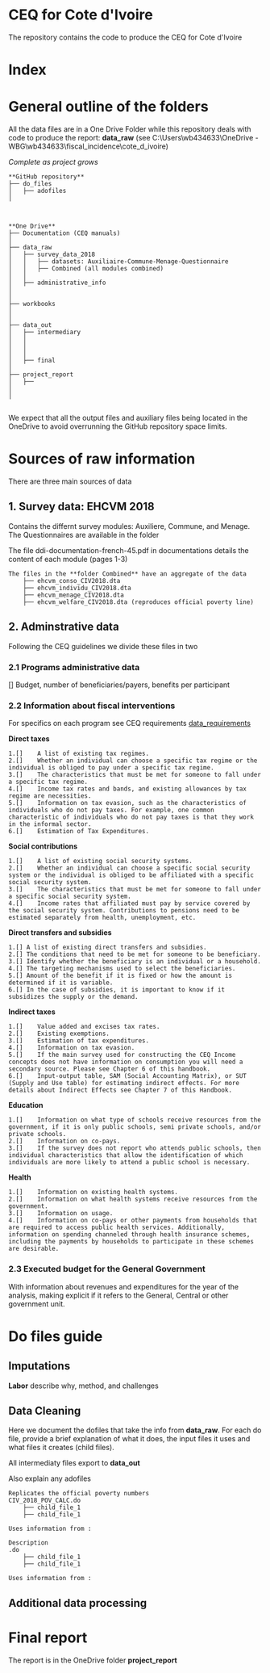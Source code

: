 # CEQ for Cote d'Ivoire

The repository contains the code to produce the CEQ for Cote d'Ivoire


# Index

  
# General outline of the folders

All the data files are in a One Drive Folder while this repository deals with code to produce the report: **data_raw**
(see C:\Users\wb434633\OneDrive - WBG\wb434633\fiscal_incidence\cote_d_ivoire)

*Complete as project grows*

```
**GitHub repository**
├── do_files
│   ├── adofiles 
│



**One Drive**
├── Documentation (CEQ manuals)
│
├── data_raw
│   ├── survey_data_2018
│   │   ├── datasets: Auxiliaire-Commune-Menage-Questionnaire        
│   │   ├── Combined (all modules combined)
│   │
│   ├── administrative_info 
│
│
├── workbooks
│
│
├── data_out
│   ├── intermediary        
│   │
│   │
│   │
│   ├── final        
│
├── project_report
│   ├──        
│
│


```

We expect that all the output files and auxiliary files being located in the OneDrive to avoid overrunning the GitHub repository space limits.

# Sources of raw information 

There are three main sources of data

## 1.  Survey data: EHCVM 2018 

Contains the differnt survey modules: Auxiliere, Commune, and Menage. The Questionnaires are available in the folder

The file ddi-documentation-french-45.pdf in documentations details the content of each module (pages 1-3)
```
The files in the **folder Combined** have an aggregate of the data
    ├── ehcvm_conso_CIV2018.dta
    ├── ehcvm_individu_CIV2018.dta
    ├── ehcvm_menage_CIV2018.dta
    ├── ehcvm_welfare_CIV2018.dta (reproduces official poverty line)
```

## 2.  Adminstrative data

Following the CEQ guidelines we divide these files in two

### 2.1 Programs administrative data

[] Budget, number of beneficiaries/payers,   benefits per participant

### 2.2 Information about fiscal interventions

For specifics on each program see CEQ requirements [data_requirements](https://tulane.app.box.com/s/0rfftm6b01jpct2wx5j4pbpfii5yk112/file/847659550242)

**Direct taxes**

    1.[]	A list of existing tax regimes.
    2.[]	Whether an individual can choose a specific tax regime or the individual is obliged to pay under a specific tax regime.
    3.[]	The characteristics that must be met for someone to fall under a specific tax regime. 
    4.[]	Income tax rates and bands, and existing allowances by tax regime are necessities. 
    5.[]	Information on tax evasion, such as the characteristics of individuals who do not pay taxes. For example, one common characteristic of individuals who do not pay taxes is that they work in the informal sector. 
    6.[]	Estimation of Tax Expenditures.

**Social contributions**

    1.[]	A list of existing social security systems.
    2.[]	Whether an individual can choose a specific social security system or the individual is obliged to be affiliated with a specific social security system.
    3.[]	The characteristics that must be met for someone to fall under a specific social security system.
    4.[]	Income rates that affiliated must pay by service covered by the social security system. Contributions to pensions need to be estimated separately from health, unemployment, etc.  

**Direct transfers and subsidies**

    1.[] A list of existing direct transfers and subsidies.
    2.[] The conditions that need to be met for someone to be beneficiary. 
    3.[] Identify whether the beneficiary is an individual or a household. 
    4.[] The targeting mechanisms used to select the beneficiaries. 
    5.[] Amount of the benefit if it is fixed or how the amount is determined if it is variable. 
    6.[] In the case of subsidies, it is important to know if it subsidizes the supply or the demand. 

**Indirect taxes**

    1.[]	Value added and excises tax rates.
    2.[]	Existing exemptions. 
    3.[]	Estimation of tax expenditures.
    4.[]	Information on tax evasion. 
    5.[]	If the main survey used for constructing the CEQ Income concepts does not have information on consumption you will need a secondary source. Please see Chapter 6 of this handbook. 
    6.[]	Input-output table, SAM (Social Accounting Matrix), or SUT (Supply and Use table) for estimating indirect effects. For more details about Indirect Effects see Chapter 7 of this Handbook. 

**Education**

    1.[]	Information on what type of schools receive resources from the government, if it is only public schools, semi private schools, and/or private schools.
    2.[]	Information on co-pays.
    3.[]	If the survey does not report who attends public schools, then individual characteristics that allow the identification of which individuals are more likely to attend a public school is necessary. 

**Health**

    1.[]	Information on existing health systems. 
    2.[]	Information on what health systems receive resources from the government.
    3.[]	Information on usage.
    4.[]	Information on co-pays or other payments from households that are required to access public health services. Additionally, information on spending channeled through health insurance schemes, including the payments by households to participate in these schemes are desirable. 

### 2.3 Executed budget for the General Government

With information about revenues and expenditures for the year of the analysis, making explicit if it refers to the General, Central or other government unit.


# Do files guide

## Imputations 

**Labor**
describe why, method, and challenges

## Data Cleaning

Here we document the dofiles that take the info from **data_raw**. For each do file, provide a brief explanation of what it does, the input files it uses and what files it creates (child files).

All intermediaty files export to **data_out**

Also explain any adofiles

```
Replicates the official poverty numbers
CIV_2018_POV_CALC.do
    ├── child_file_1
    ├── child_file_1

Uses information from : 
```

```
Description
.do
    ├── child_file_1
    ├── child_file_1

Uses information from : 
```


## Additional data processing 

# Final report

The report is in the OneDrive folder **project_report**